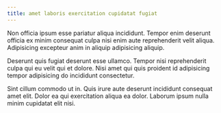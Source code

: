```yaml
---
title: amet laboris exercitation cupidatat fugiat
---
```


Non officia ipsum esse pariatur aliqua incididunt. Tempor enim deserunt officia ex minim consequat culpa nisi enim aute reprehenderit velit aliqua. Adipisicing excepteur anim in aliquip adipisicing aliquip.

Deserunt quis fugiat deserunt esse ullamco. Tempor nisi reprehenderit culpa qui eu velit qui et dolore. Nisi amet qui quis proident id adipisicing tempor adipisicing do incididunt consectetur.

Sint cillum commodo ut in. Quis irure aute deserunt incididunt consequat amet elit. Dolor ea qui exercitation aliqua ea dolor. Laborum ipsum nulla minim cupidatat elit nisi.